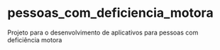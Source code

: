 # pessoas_com_deficiencia_motora
Projeto para o desenvolvimento de aplicativos para pessoas com deficiência motora

